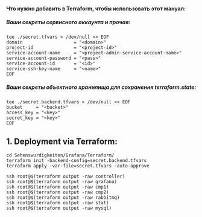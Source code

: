 #### Что нужно добавить в Terraform, чтобы использовать этот мануал:
##### Ваши секреты сервисного аккаунта и прочая:
```commandline
tee ./secret.tfvars > /dev/null << EOF
domain                   = "<domain>"
project-id               = "<project-id>"
service-account-name     = "<project-admin-service-account-name>"
service-account-password = "<pass>"
service-account-id       = "<id>"
service-ssh-key-name     = "<name>"
EOF
```
##### Ваши секреты объектного хранилища для сохранения terraform.state:
```commandline
tee ./secret.backend.tfvars > /dev/null << EOF
bucket     = "<bucket>"
access_key = "<key>"
secret_key = "<key>"
EOF
```

## 1. Deployment via Terraform:

```commandline
cd Sehenswurdigkeiten/Grafana/Terraform/
terraform init -backend-config=secret.backend.tfvars
terraform apply -var-file=secret.tfvars -auto-approve
```

```commandline
ssh root@$(terraform output -raw controller)
ssh root@$(terraform output -raw grafana)
ssh root@$(terraform output -raw cmp1)
ssh root@$(terraform output -raw cmp2)
ssh root@$(terraform output -raw rabbitmq)
ssh root@$(terraform output -raw stat)
ssh root@$(terraform output -raw mysql)
```